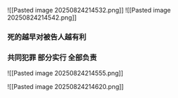 
![[Pasted image 20250824214532.png]]
![[Pasted image 20250824214542.png]]
### 死的越早对被告人越有利
### 共同犯罪 部分实行 全部负责 
![[Pasted image 20250824214555.png]]

![[Pasted image 20250824214620.png]]
